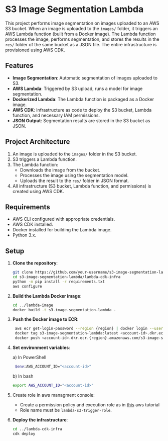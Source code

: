 # S3 Image Segmentation Lambda

This project performs image segmentation on images uploaded to an AWS S3 bucket. When an image is uploaded to the `images/` folder, it triggers an AWS Lambda function (built from a Docker image). The Lambda function processes the image, performs segmentation, and stores the results in the `res/` folder of the same bucket as a JSON file. The entire infrastructure is provisioned using AWS CDK.

## Features

- **Image Segmentation**: Automatic segmentation of images uploaded to S3.
- **AWS Lambda**: Triggered by S3 upload, runs a model for image segmentation.
- **Dockerized Lambda**: The Lambda function is packaged as a Docker image.
- **AWS CDK**: Infrastructure as code to deploy the S3 bucket, Lambda function, and necessary IAM permissions.
- **JSON Output**: Segmentation results are stored in the S3 bucket as JSON.

## Project Architecture

1. An image is uploaded to the `images/` folder in the S3 bucket.
2. S3 triggers a Lambda function.
3. The Lambda function:
   - Downloads the image from the bucket.
   - Processes the image using the segmentation model.
   - Uploads the result to the `res/` folder in JSON format.
4. All infrastructure (S3 bucket, Lambda function, and permissions) is created using AWS CDK.

## Requirements

- AWS CLI configured with appropriate credentials.
- AWS CDK installed.
- Docker installed for building the Lambda image.
- Python 3.x.

## Setup

1. **Clone the repository**:
   ```bash
   git clone https://github.com/your-username/s3-image-segmentation-lambda.git
   cd s3-image-segmentation-lambda/lambda-cdk-infra
   python -m pip install -r requirements.txt
   aws configure
    ```
2. **Build the Lambda Docker image**:
   ```bash
   cd ../lambda-image
   docker build -t s3-image-segmentation-lambda .
   ```
3. **Push the Docker image to ECR**:
   ```bash
    aws ecr get-login-password --region {region} | docker login --username AWS --password-stdin <account-id>.dkr.ecr.{region}.amazonaws.com
    docker tag s3-image-segmentation-lambda:latest <account-id>.dkr.ecr.{region}.amazonaws.com/s3-image-segmentation-lambda:latest
    docker push <account-id>.dkr.ecr.{region}.amazonaws.com/s3-image-segmentation-lambda:latest
    ```

4. **Set environment variables**:

   a) In PowerShell
   ```bash
    $env:AWS_ACCOUNT_ID="<account-id>"
    ```
   b) In bash
    ```bash
    export AWS_ACCOUNT_ID="<account-id>"
    ```
5. Create role in aws managment console:
   - Create a permission policy and execution role as in [this](https://docs.aws.amazon.com/lambda/latest/dg/with-s3-example.html) aws tutorial
   - Role name must be `lambda-s3-trigger-role`.
   
6. **Deploy the infrastructure**:
    ```bash
    cd ../lambda-cdk-infra
    cdk deploy
    ```
    
    
   
   
